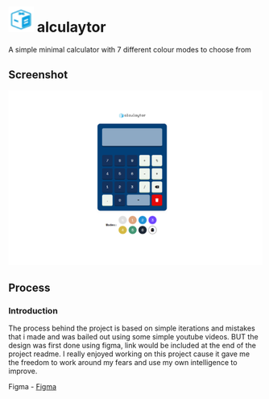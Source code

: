 # <img src="./images/favicon-32x32.png"  title="alculaytor" alt="alculaytor logo" width="50" height="50"/> alculaytor

A simple minimal calculator with 7 different colour modes to choose from

## Screenshot
<img src="./images/Screenshot.png" alt="Completed design" width=900 />

## Process

### Introduction
The process behind the project is based on simple iterations and mistakes that i made and was bailed out using some simple youtube videos.
BUT the design was first done using figma, link would be included at the end of the project readme. I really enjoyed working on this project
cause it gave me the freedom to work around my fears and use my own intelligence to improve.

Figma - [Figma](https://www.figma.com/file/vXyEOe2lxSHVhCViQQEwGG/Calculator?node-id=0%3A1&t=c30d1jXFZ0meSO8X-1)

